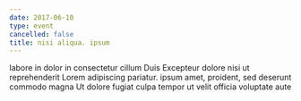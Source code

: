 ```yaml
---
date: 2017-06-10
type: event
cancelled: false
title: nisi aliqua. ipsum
---
```

labore in dolor in consectetur cillum Duis Excepteur dolore nisi ut reprehenderit Lorem adipiscing pariatur. ipsum amet, proident, sed deserunt commodo magna Ut dolore fugiat culpa tempor ut velit officia voluptate aute